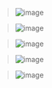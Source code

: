 > ![image](https://user-images.githubusercontent.com/17442343/172017638-d02eca49-45c4-46c7-93f5-faee1a0f5897.png)

> ![image](https://user-images.githubusercontent.com/17442343/172017658-7df67810-df0a-4c52-8f49-d1aee0610553.png)

> ![image](https://user-images.githubusercontent.com/17442343/172017668-9733c69b-a25a-4fd4-b42c-e694baea98b8.png)

> ![image](https://user-images.githubusercontent.com/17442343/172017673-25fef180-d195-4fa8-a36d-0d7b4d39c2fb.png)

> ![image](https://user-images.githubusercontent.com/17442343/172017684-63d4ea71-e74d-44d6-913d-e2757ce9455e.png)











```
  
```
